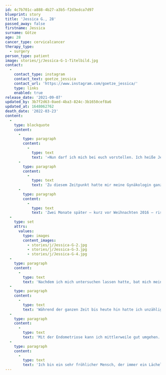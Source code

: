 ```yaml
---
id: 4c7b701c-a888-4b27-a3b5-f2d3edca7d97
blueprint: story
title: 'Jessica G., 28'
passed_away: false
firstname: Jessica
surname: Götze
age: 28
cancer_type: cervicalcancer
therapy_type:
  - surgery
person_type: patient
image: stories/j/Jessica-G-1-Titelbild.jpg
contact:
  -
    contact_type: instagram
    contact_text: goetze_jessica
    contact_url: 'https://www.instagram.com/goetze_jessica/'
    type: links
    enabled: true
release_date: '2021-09-07'
updated_by: 3b7f2d63-0aed-4ba3-824c-3b1650cef8a6
updated_at: 1648062762
death_date: '2022-03-23'
content:
  -
    type: blockquote
    content:
      -
        type: paragraph
        content:
          -
            type: text
            text: '»Nun darf ich mich bei euch vorstellen. Ich heiße Jessica und bin 28 Jahre jung. Meine Geschichte fing im Frühjahr 2015 mit einer vierteljährlichen Untersuchung bei meiner damaligen Gynäkologin an. Anderthalb Jahre später – Anfang Septemeber 2016 – wurde eine Vorstufe von Gebärmutterhalskrebs festgestellt.'
      -
        type: paragraph
        content:
          -
            type: text
            text: 'Zu diesem Zeitpunkt hatte mir meine Gynäkologin ganz dringend zu einer Konisation – ein operativer Eingriff am Muttermund – geraten, damit Schlimmeres verhindert werden konnte. Dadurch dass es meine allererste Operation und ich gerade mal 22 Jahre alt war, machte ich mir selbst viel Panik. Dementsprechend war ich auch sehr angespannt gewesen. Die OP habe ich gut überstanden und es blieb zum Glück nur bei der Vorstufe.'
      -
        type: paragraph
        content:
          -
            type: text
            text: 'Zwei Monate später – kurz vor Weihnachten 2016 – riss es mich direkt nach dem Aufstehen ganz plötzlich von jetzt auf gleich vor lauter Schmerzen zu Boden. Ich konnte weder stehen, noch laufen. Eigentlich wollte ich mich für den Frühdienst in der Kita fertig machen. Ich rief also meine Chefin an und schilderte ihr die Situation. So ging es für mich zum Gynäkologen, den ich zwischendurch auch gewechselt hatte.'
  -
    type: set
    attrs:
      values:
        type: images
        content_images:
          - stories/j/Jessica-G-2.jpg
          - stories/j/Jessica-G-3.jpg
          - stories/j/Jessica-G-4.jpg
  -
    type: paragraph
    content:
      -
        type: text
        text: 'Nachdem ich mich untersuchen lassen hatte, bat mich mein Gynäkologe, dass ich direkt mit einer Überweisung ins Krankenhaus fahren sollte. Dort kam die Vermutung auf, ob ich eventuell Endometriose haben könnte. Bei meiner zweiten OP im Juni 2017 wurde die Endometriose dann schließlich diagnostiziert. Bei einer vierten Operation, die auch gleich gute acht Stunden lang lief, wurden mir dann unter anderem 40 cm Dickdarm, Endometrioseherden und vieles mehr entfernt. Nach dieser OP wurde mir gesagt, dass ich echt Glück gehabt hätte, dass ich noch lebe.'
  -
    type: paragraph
    content:
      -
        type: text
        text: 'Während der ganzen Zeit bis heute hin hatte ich unzählige Arztbesuche bei Fachärzten, Spezialisten und sogar Professoren. Viele weitere Operationen und Eingriffe musste ich über mich ergehen lassen. Zudem bin ich auch auf einer dreiwöchigen Reha gewesen.'
  -
    type: paragraph
    content:
      -
        type: text
        text: 'Mit der Endometriose kann ich mittlerweile gut umgehen. Aber dennoch ist jeder Tag sehr situations- und phasenabhängig und vor allem auch sehr anstrengend für mich. Alltägliche Dinge, die für andere normal sind, sind für mich sehr anstrengend geworden.'
  -
    type: paragraph
    content:
      -
        type: text
        text: 'Ich bin ein sehr fröhlicher Mensch, der immer ein Lächeln im Gesicht hat. Denn mein Lächeln lasse ich mir nicht wegnehmen«'
---
```

